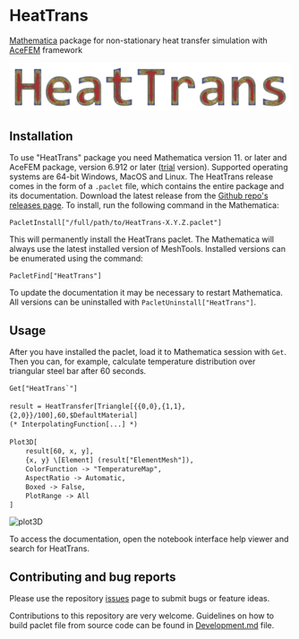 # HeatTrans
[Mathematica](http://www.wolfram.com/mathematica/) package for non-stationary heat transfer simulation with [AceFEM](http://symech.fgg.uni-lj.si/) framework

![logo](FrontEnd/Logo.png)


## Installation

To use "HeatTrans" package you need Mathematica version 11. or later and 
AceFEM package, version 6.912 or later ([trial](http://symech.fgg.uni-lj.si/Download.htm) version). 
Supported operating systems are 64-bit Windows, MacOS and Linux.
The HeatTrans release comes in the form of a `.paclet` file, which contains the entire package and its documentation. 
Download the latest release from the [Github repo's releases page](https://github.com/c3m-labs/HeatTrans/releases). 
To install, run the following command in the Mathematica:

    PacletInstall["/full/path/to/HeatTrans-X.Y.Z.paclet"]

This will permanently install the HeatTrans paclet. The Mathematica will always use the latest installed version of MeshTools. 
Installed versions can be enumerated using the command:

    PacletFind["HeatTrans"]

To update the documentation it may be necessary to restart Mathematica. 
All versions can be uninstalled with `PacletUninstall["HeatTrans"]`.


## Usage

After you have installed the paclet, load it to Mathematica session with `Get`. 
Then you can, for example, calculate temperature distribution over triangular steel bar after 60 seconds.

    Get["HeatTrans`"]
    
    result = HeatTransfer[Triangle[{{0,0},{1,1},{2,0}}/100],60,$DefaultMaterial]
    (* InterpolatingFunction[...] *)
    
    Plot3D[
        result[60, x, y],
        {x, y} \[Element] (result["ElementMesh"]),
        ColorFunction -> "TemperatureMap",
        AspectRatio -> Automatic,
        Boxed -> False,
        PlotRange -> All
    ]

![plot3D](https://i.imgur.com/F0pGWwV.png)
    
To access the documentation, open the notebook interface help viewer and search for HeatTrans.


## Contributing and bug reports

Please use the repository [issues](https://github.com/c3m-labs/HeatTrans/issues) page to submit bugs or feature ideas. 

Contributions to this repository are very welcome. Guidelines on how to build paclet file from source code can be found in [Development.md]( Development.md ) file.
